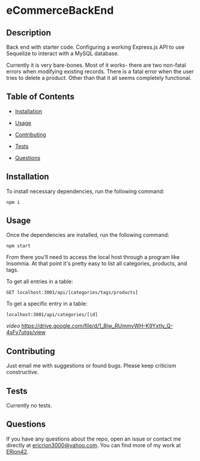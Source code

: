 # eCommerceBackEnd


## Description

Back end with starter code. Configuring a working Express.js API to use Sequelize to interact with a MySQL database.

Currently it is very bare-bones. Most of it works- there are two non-fatal errors when modifying existing records. There is a fatal error when the user tries to delete a product. Other than that it all seems completely functional.

## Table of Contents 

* [Installation](#installation)

* [Usage](#usage)

* [Contributing](#contributing)

* [Tests](#tests)

* [Questions](#questions)

## Installation

To install necessary dependencies, run the following command:

```
npm i
```

## Usage

Once the dependencies are installed, run the following command:

```
npm start
```

From there you'll need to access the local host through a program like Insomnia. At that point it's pretty easy to list all categories, products, and tags. 

To get all entries in a table:
```
GET localhost:3001/api/[categories/tags/products]
```

To get a specific entry in a table:
```
localhost:3001/api/categories/[id]
```

*video*
https://drive.google.com/file/d/1_8lw_RUmmvWH-K9Yxtly_Q-4sFv7utgs/view

  
## Contributing

Just email me with suggestions or found bugs. Please keep criticism constructive.

## Tests

Currently no tests.

## Questions

If you have any questions about the repo, open an issue or contact me directly at ericrion3000@yahoo.com. You can find more of my work at [ERion42](https://github.com/ERion42/).

